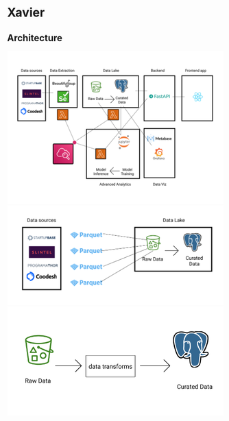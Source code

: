 # Xavier  

## Architecture  

![main](./imgs/main.png)  
![main](./imgs/data_extraction.png)  
![main](./imgs/data_lake.png)  
